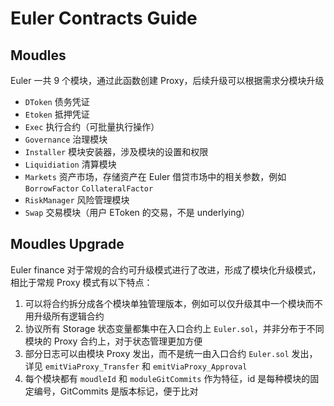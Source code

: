 # Euler Contracts Guide

## Moudles

Euler 一共 9 个模块，通过此函数创建 Proxy，后续升级可以根据需求分模块升级

- `DToken` 债务凭证
- `Etoken` 抵押凭证
- `Exec` 执行合约（可批量执行操作）
- `Governance` 治理模块
- `Installer` 模块安装器，涉及模块的设置和权限
- `Liquidiation` 清算模块
- `Markets` 资产市场，存储资产在 Euler 借贷市场中的相关参数，例如 `BorrowFactor` `CollateralFactor`
- `RiskManager` 风险管理模块
- `Swap` 交易模块（用户 EToken 的交易，不是 underlying）

## Moudles Upgrade

Euler finance 对于常规的合约可升级模式进行了改进，形成了模块化升级模式，相比于常规 Proxy 模式有以下特点：

1. 可以将合约拆分成各个模块单独管理版本，例如可以仅升级其中一个模块而不用升级所有逻辑合约
2. 协议所有 Storage 状态变量都集中在入口合约上 `Euler.sol`，并非分布于不同模块的 Proxy 合约上，对于状态管理更加方便
3. 部分日志可以由模块 Proxy 发出，而不是统一由入口合约 `Euler.sol` 发出，详见 `emitViaProxy_Transfer` 和 `emitViaProxy_Approval`
4. 每个模块都有 `moudleId` 和 `moduleGitCommits` 作为特征，id 是每种模块的固定编号，GitCommits 是版本标记，便于比对
